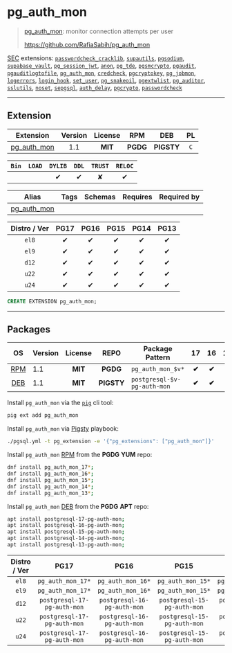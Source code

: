 # pg_auth_mon


> [pg_auth_mon](https://github.com/RafiaSabih/pg_auth_mon): monitor connection attempts per user
>
> https://github.com/RafiaSabih/pg_auth_mon





[SEC](/sec) extensions: [`passwordcheck_cracklib`](/passwordcheck_cracklib), [`supautils`](/supautils), [`pgsodium`](/pgsodium), [`supabase_vault`](/supabase_vault), [`pg_session_jwt`](/pg_session_jwt), [`anon`](/anon), [`pg_tde`](/pg_tde), [`pgsmcrypto`](/pgsmcrypto), [`pgaudit`](/pgaudit), [`pgauditlogtofile`](/pgauditlogtofile), [`pg_auth_mon`](/pg_auth_mon), [`credcheck`](/credcheck), [`pgcryptokey`](/pgcryptokey), [`pg_jobmon`](/pg_jobmon), [`logerrors`](/logerrors), [`login_hook`](/login_hook), [`set_user`](/set_user), [`pg_snakeoil`](/pg_snakeoil), [`pgextwlist`](/pgextwlist), [`pg_auditor`](/pg_auditor), [`sslutils`](/sslutils), [`noset`](/noset), [`sepgsql`](/sepgsql), [`auth_delay`](/auth_delay), [`pgcrypto`](/pgcrypto), [`passwordcheck`](/passwordcheck)


-------
## Extension


| Extension | Version | License | RPM | DEB | PL |
|-----------|:-------:|:-------:|:---:|:---:|:--:|
| [pg_auth_mon](https://github.com/RafiaSabih/pg_auth_mon) | 1.1 | **<span class="tcblue">MIT</span>** | **<span class="tccyan">PGDG</span>** | **<span class="tcwarn">PIGSTY</span>** | `C` |



| `Bin` | `LOAD` | `DYLIB` | `DDL` | `TRUST` | `RELOC` |
|:-----:|:------:|:-------:|:-----:|:-------:|:-------:|
|  |  | <span class="tcblue">✔</span> | <span class="tcblue">✔</span> | <span class="tcwarn">✘</span> | <span class="tcblue">✔</span> |



| Alias | Tags | Schemas | Requires | Required by |
|-------|------|---------|----------|-------------|
| [pg_auth_mon](/pg_auth_mon) |  |  |  |  |



| Distro / Ver | PG17 | PG16 | PG15 | PG14 | PG13 |
|:------------:|:----:|:----:|:----:|:----:|:----:|
| `el8` | <span class="tcblue">✔</span> | <span class="tcblue">✔</span> | <span class="tcblue">✔</span> | <span class="tcblue">✔</span> | <span class="tcblue">✔</span> |
| `el9` | <span class="tcblue">✔</span> | <span class="tcblue">✔</span> | <span class="tcblue">✔</span> | <span class="tcblue">✔</span> | <span class="tcblue">✔</span> |
| `d12` | <span class="tcblue">✔</span> | <span class="tcblue">✔</span> | <span class="tcblue">✔</span> | <span class="tcblue">✔</span> | <span class="tcblue">✔</span> |
| `u22` | <span class="tcblue">✔</span> | <span class="tcblue">✔</span> | <span class="tcblue">✔</span> | <span class="tcblue">✔</span> | <span class="tcblue">✔</span> |
| `u24` | <span class="tcblue">✔</span> | <span class="tcblue">✔</span> | <span class="tcblue">✔</span> | <span class="tcblue">✔</span> | <span class="tcblue">✔</span> |





```sql
CREATE EXTENSION pg_auth_mon;
```

-----------


## Packages


| OS | Version | License | REPO | Package Pattern | 17 | 16 | 15 | 14 | 13 | Dependency |
|:--:|---------|:-------:|:----:|-----------------|:--:|:--:|:--:|:--:|:--:|------------|
| [RPM](/rpm) | 1.1 | **<span class="tcblue">MIT</span>** | **<span class="tccyan">PGDG</span>** | `pg_auth_mon_$v*` | **<span class="tccyan">✔</span>** | **<span class="tccyan">✔</span>** | **<span class="tccyan">✔</span>** | **<span class="tccyan">✔</span>** | **<span class="tccyan">✔</span>** |  |
| [DEB](/deb) | 1.1 | **<span class="tcblue">MIT</span>** | **<span class="tcwarn">PIGSTY</span>** | `postgresql-$v-pg-auth-mon` | **<span class="tccyan">✔</span>** | **<span class="tccyan">✔</span>** | **<span class="tccyan">✔</span>** | **<span class="tccyan">✔</span>** | **<span class="tccyan">✔</span>** |  |



Install `pg_auth_mon` via the [`pig`](https://github.com/pgsty/pig) cli tool:

```bash
pig ext add pg_auth_mon
```


Install `pg_auth_mon` via [Pigsty](https://pigsty.io/docs/pgext/usage/install/) playbook:

```bash
./pgsql.yml -t pg_extension -e '{"pg_extensions": ["pg_auth_mon"]}'
```


Install `pg_auth_mon` [RPM](/rpm) from the **<span class="tccyan">PGDG</span>** **YUM** repo:

```bash
dnf install pg_auth_mon_17*;
dnf install pg_auth_mon_16*;
dnf install pg_auth_mon_15*;
dnf install pg_auth_mon_14*;
dnf install pg_auth_mon_13*;
```


Install `pg_auth_mon` [DEB](/deb) from the **<span class="tccyan">PGDG</span>** **APT** repo:

```bash
apt install postgresql-17-pg-auth-mon;
apt install postgresql-16-pg-auth-mon;
apt install postgresql-15-pg-auth-mon;
apt install postgresql-14-pg-auth-mon;
apt install postgresql-13-pg-auth-mon;
```




| Distro / Ver | PG17 | PG16 | PG15 | PG14 | PG13 |
|:------------:|:----:|:----:|:----:|:----:|:----:|
| `el8` | `pg_auth_mon_17*` | `pg_auth_mon_16*` | `pg_auth_mon_15*` | `pg_auth_mon_14*` | `pg_auth_mon_13*` |
| `el9` | `pg_auth_mon_17*` | `pg_auth_mon_16*` | `pg_auth_mon_15*` | `pg_auth_mon_14*` | `pg_auth_mon_13*` |
| `d12` | `postgresql-17-pg-auth-mon` | `postgresql-16-pg-auth-mon` | `postgresql-15-pg-auth-mon` | `postgresql-14-pg-auth-mon` | `postgresql-13-pg-auth-mon` |
| `u22` | `postgresql-17-pg-auth-mon` | `postgresql-16-pg-auth-mon` | `postgresql-15-pg-auth-mon` | `postgresql-14-pg-auth-mon` | `postgresql-13-pg-auth-mon` |
| `u24` | `postgresql-17-pg-auth-mon` | `postgresql-16-pg-auth-mon` | `postgresql-15-pg-auth-mon` | `postgresql-14-pg-auth-mon` | `postgresql-13-pg-auth-mon` |





